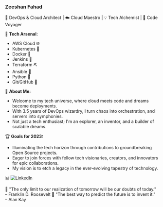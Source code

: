 ### Zeeshan Fahad

🚀 DevOps & Cloud Architect | ☁️ Cloud Maestro | 💡 Tech Alchemist | 🌌 Code Voyager

🔧 **Tech Arsenal:**
- AWS Cloud 🌐
- Kubernetes 🚢
- Docker 🐳
- Jenkins 🚀
- Terraform ⛏️
- Ansible 🤖
- Python 🐍
- Git/GitHub 🌿

🌟 **About Me:**
- Welcome to my tech universe, where cloud meets code and dreams become deployments.
- With 3.5 years of DevOps wizardry, I turn chaos into orchestration, and servers into symphonies.
- Not just a tech enthusiast; I'm an explorer, an inventor, and a builder of scalable dreams.

🏆 **Goals for 2023:**
- Illuminating the tech horizon through contributions to groundbreaking Open Source projects.
- Eager to join forces with fellow tech visionaries, creators, and innovators for epic collaborations.
- My vision is to etch a legacy in the ever-evolving tapestry of technology.

📊 [![LinkedIn]([link-to-your-linkedin-logo-image](https://github.com/Zeeshan-szf/Zeeshan-szf/blob/main/61109.webp))](https://www.linkedin.com/in/zeeshan-fahad-3a9468203)

💬 "The only limit to our realization of tomorrow will be our doubts of today." – Franklin D. Roosevelt
💬 "The best way to predict the future is to invent it." – Alan Kay

<!--
**Zeeshan-szf/Zeeshan-szf** is a ✨ _special_ ✨ repository because its `README.md` (this file) appears on your GitHub profile.

Here are some ideas to get you started:

- 🔭 I’m currently working on ...
- 🌱 I’m currently learning ...
- 👯 I’m looking to collaborate on ...
- 🤔 I’m looking for help with ...
- 💬 Ask me about ...
- 📫 How to reach me: ...
- 😄 Pronouns: ...
- ⚡ Fun fact: ...
-->
